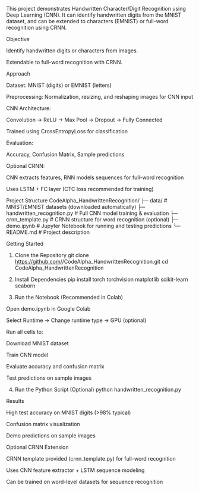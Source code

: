 This project demonstrates Handwritten Character/Digit Recognition using Deep Learning (CNN). It can identify handwritten digits from the MNIST dataset, and can be extended to characters (EMNIST) or full-word recognition using CRNN.

Objective

Identify handwritten digits or characters from images.

Extendable to full-word recognition with CRNN.

Approach

Dataset: MNIST (digits) or EMNIST (letters)

Preprocessing: Normalization, resizing, and reshaping images for CNN input

CNN Architecture:

Convolution → ReLU → Max Pool → Dropout → Fully Connected

Trained using CrossEntropyLoss for classification

Evaluation:

Accuracy, Confusion Matrix, Sample predictions

Optional CRNN:

CNN extracts features, RNN models sequences for full-word recognition

Uses LSTM + FC layer (CTC loss recommended for training)

Project Structure
CodeAlpha_HandwrittenRecognition/
├─ data/               # MNIST/EMNIST datasets (downloaded automatically)
├─ handwritten_recognition.py  # Full CNN model training & evaluation
├─ crnn_template.py    # CRNN structure for word recognition (optional)
├─ demo.ipynb          # Jupyter Notebook for running and testing predictions
└─ README.md           # Project description

Getting Started
1. Clone the Repository
git clone https://github.com/<your-username>/CodeAlpha_HandwrittenRecognition.git
cd CodeAlpha_HandwrittenRecognition

2. Install Dependencies
pip install torch torchvision matplotlib scikit-learn seaborn

3. Run the Notebook (Recommended in Colab)

Open demo.ipynb in Google Colab

Select Runtime → Change runtime type → GPU (optional)

Run all cells to:

Download MNIST dataset

Train CNN model

Evaluate accuracy and confusion matrix

Test predictions on sample images

4. Run the Python Script (Optional)
python handwritten_recognition.py

Results

High test accuracy on MNIST digits (>98% typical)

Confusion matrix visualization

Demo predictions on sample images

Optional CRNN Extension

CRNN template provided (crnn_template.py) for full-word recognition

Uses CNN feature extractor + LSTM sequence modeling

Can be trained on word-level datasets for sequence recognition
